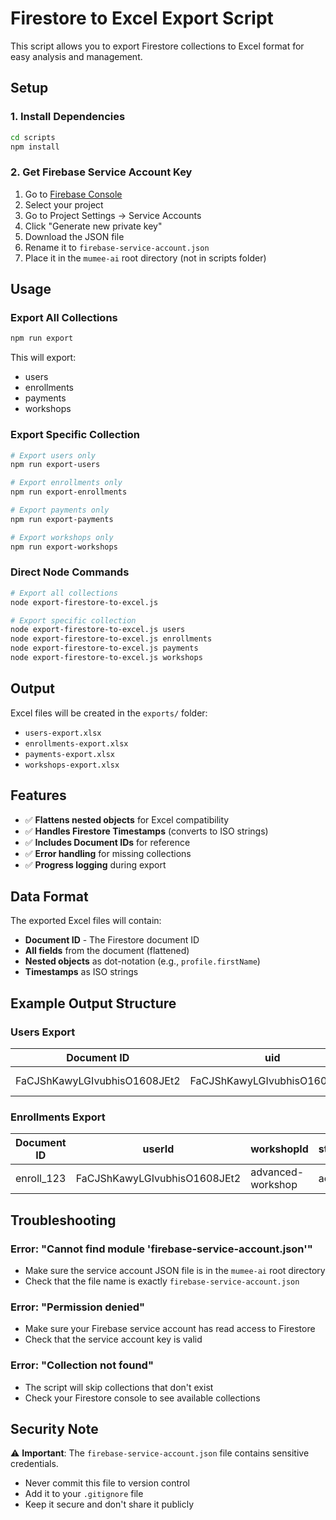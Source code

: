 # Firestore to Excel Export Script

This script allows you to export Firestore collections to Excel format for easy analysis and management.

## Setup

### 1. Install Dependencies
```bash
cd scripts
npm install
```

### 2. Get Firebase Service Account Key
1. Go to [Firebase Console](https://console.firebase.google.com/)
2. Select your project
3. Go to Project Settings → Service Accounts
4. Click "Generate new private key"
5. Download the JSON file
6. Rename it to `firebase-service-account.json`
7. Place it in the `mumee-ai` root directory (not in scripts folder)

## Usage

### Export All Collections
```bash
npm run export
```
This will export:
- users
- enrollments  
- payments
- workshops

### Export Specific Collection
```bash
# Export users only
npm run export-users

# Export enrollments only
npm run export-enrollments

# Export payments only
npm run export-payments

# Export workshops only
npm run export-workshops
```

### Direct Node Commands
```bash
# Export all collections
node export-firestore-to-excel.js

# Export specific collection
node export-firestore-to-excel.js users
node export-firestore-to-excel.js enrollments
node export-firestore-to-excel.js payments
node export-firestore-to-excel.js workshops
```

## Output

Excel files will be created in the `exports/` folder:
- `users-export.xlsx`
- `enrollments-export.xlsx`
- `payments-export.xlsx`
- `workshops-export.xlsx`

## Features

- ✅ **Flattens nested objects** for Excel compatibility
- ✅ **Handles Firestore Timestamps** (converts to ISO strings)
- ✅ **Includes Document IDs** for reference
- ✅ **Error handling** for missing collections
- ✅ **Progress logging** during export

## Data Format

The exported Excel files will contain:
- **Document ID** - The Firestore document ID
- **All fields** from the document (flattened)
- **Nested objects** as dot-notation (e.g., `profile.firstName`)
- **Timestamps** as ISO strings

## Example Output Structure

### Users Export
| Document ID | uid | displayName | email | createdAt | updatedAt | profile.firstName | profile.lastName | ... |
|-------------|-----|-------------|-------|-----------|-----------|------------------|------------------|-----|
| FaCJShKawyLGIvubhisO1608JEt2 | FaCJShKawyLGIvubhisO1608JEt2 | John Doe | john@example.com | 2024-01-15T10:30:00.000Z | 2024-01-15T10:30:00.000Z | John | Doe | ... |

### Enrollments Export
| Document ID | userId | workshopId | status | enrolledAt | payment.amount | payment.currency | ... |
|-------------|--------|------------|--------|------------|----------------|------------------|-----|
| enroll_123 | FaCJShKawyLGIvubhisO1608JEt2 | advanced-workshop | active | 2024-01-15T10:30:00.000Z | 5999 | INR | ... |

## Troubleshooting

### Error: "Cannot find module 'firebase-service-account.json'"
- Make sure the service account JSON file is in the `mumee-ai` root directory
- Check that the file name is exactly `firebase-service-account.json`

### Error: "Permission denied"
- Make sure your Firebase service account has read access to Firestore
- Check that the service account key is valid

### Error: "Collection not found"
- The script will skip collections that don't exist
- Check your Firestore console to see available collections

## Security Note

⚠️ **Important**: The `firebase-service-account.json` file contains sensitive credentials. 
- Never commit this file to version control
- Add it to your `.gitignore` file
- Keep it secure and don't share it publicly 